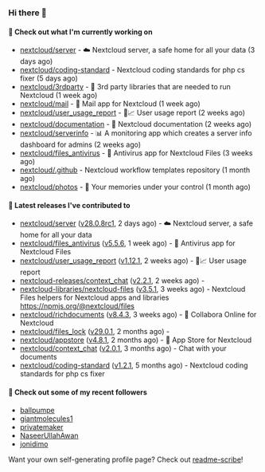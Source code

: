 ### Hi there 👋

#### 👷 Check out what I'm currently working on

- [nextcloud/server](https://github.com/nextcloud/server) - ☁️ Nextcloud server, a safe home for all your data (3 days ago)
- [nextcloud/coding-standard](https://github.com/nextcloud/coding-standard) - Nextcloud coding standards for php cs fixer (5 days ago)
- [nextcloud/3rdparty](https://github.com/nextcloud/3rdparty) - :battery: 3rd party libraries that are needed to run Nextcloud (1 week ago)
- [nextcloud/mail](https://github.com/nextcloud/mail) - 💌 Mail app for Nextcloud (1 week ago)
- [nextcloud/user_usage_report](https://github.com/nextcloud/user_usage_report) - 👱📈 User usage report (2 weeks ago)
- [nextcloud/documentation](https://github.com/nextcloud/documentation) - 📘 Nextcloud documentation (2 weeks ago)
- [nextcloud/serverinfo](https://github.com/nextcloud/serverinfo) - 📊 A monitoring app which creates a server info dashboard for admins (2 weeks ago)
- [nextcloud/files_antivirus](https://github.com/nextcloud/files_antivirus) - 👾 Antivirus app for Nextcloud Files (3 weeks ago)
- [nextcloud/.github](https://github.com/nextcloud/.github) - Nextcloud workflow templates repository (1 month ago)
- [nextcloud/photos](https://github.com/nextcloud/photos) - 📸 Your memories under your control (1 month ago)

#### 🔭 Latest releases I've contributed to

- [nextcloud/server](https://github.com/nextcloud/server) ([v28.0.8rc1](https://github.com/nextcloud/server/releases/tag/v28.0.8rc1), 2 days ago) - ☁️ Nextcloud server, a safe home for all your data
- [nextcloud/files_antivirus](https://github.com/nextcloud/files_antivirus) ([v5.5.6](https://github.com/nextcloud/files_antivirus/releases/tag/v5.5.6), 1 week ago) - 👾 Antivirus app for Nextcloud Files
- [nextcloud/user_usage_report](https://github.com/nextcloud/user_usage_report) ([v1.12.1](https://github.com/nextcloud/user_usage_report/releases/tag/v1.12.1), 2 weeks ago) - 👱📈 User usage report
- [nextcloud-releases/context_chat](https://github.com/nextcloud-releases/context_chat) ([v2.2.1](https://github.com/nextcloud-releases/context_chat/releases/tag/v2.2.1), 2 weeks ago) - 
- [nextcloud-libraries/nextcloud-files](https://github.com/nextcloud-libraries/nextcloud-files) ([v3.5.1](https://github.com/nextcloud-libraries/nextcloud-files/releases/tag/v3.5.1), 3 weeks ago) - Nextcloud Files helpers for Nextcloud apps and libraries https://npmjs.org/@nextcloud/files
- [nextcloud/richdocuments](https://github.com/nextcloud/richdocuments) ([v8.4.3](https://github.com/nextcloud/richdocuments/releases/tag/v8.4.3), 3 weeks ago) - 📑 Collabora Online for Nextcloud
- [nextcloud/files_lock](https://github.com/nextcloud/files_lock) ([v29.0.1](https://github.com/nextcloud/files_lock/releases/tag/v29.0.1), 2 months ago) - 
- [nextcloud/appstore](https://github.com/nextcloud/appstore) ([v4.8.1](https://github.com/nextcloud/appstore/releases/tag/v4.8.1), 2 months ago) -  :convenience_store: App Store for Nextcloud
- [nextcloud/context_chat](https://github.com/nextcloud/context_chat) ([v2.0.1](https://github.com/nextcloud/context_chat/releases/tag/v2.0.1), 3 months ago) - Chat with your documents
- [nextcloud/coding-standard](https://github.com/nextcloud/coding-standard) ([v1.2.1](https://github.com/nextcloud/coding-standard/releases/tag/v1.2.1), 5 months ago) - Nextcloud coding standards for php cs fixer

#### 👯 Check out some of my recent followers

- [ballpumpe](https://github.com/ballpumpe)
- [giantmolecules1](https://github.com/giantmolecules1)
- [privatemaker](https://github.com/privatemaker)
- [NaseerUllahAwan](https://github.com/NaseerUllahAwan)
- [jonidimo](https://github.com/jonidimo)

Want your own self-generating profile page? Check out [readme-scribe](https://github.com/muesli/readme-scribe)!
